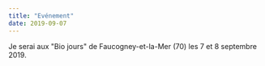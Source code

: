 ```yaml
---
title: "Evénement"
date: 2019-09-07
---
```


Je serai aux "Bio jours" de Faucogney-et-la-Mer (70) les 7 et 8 septembre 2019.
